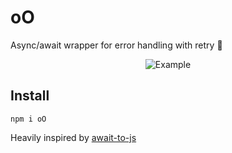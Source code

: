 # oO

Async/await wrapper for error handling with retry :yellow_heart:

<p align="center">
  <img src="https://github.com/zMotivat0r/oO/raw/master/img/example2.png" alt="Example" />
</p>

## Install

```shell
npm i oO
```

Heavily inspired by [await-to-js](https://github.com/scopsy/await-to-js)
